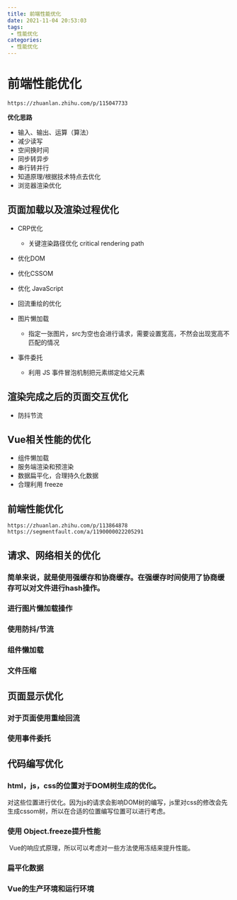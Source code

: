 ```yaml
---
title: 前端性能优化
date: 2021-11-04 20:53:03
tags:
 - 性能优化
categories:
 - 性能优化
---
```


#  前端性能优化

```
https://zhuanlan.zhihu.com/p/115047733
```

**优化思路**

* 输入、输出、运算（算法）
* 减少读写
* 空间换时间
* 同步转异步
* 串行转并行
* 知道原理/根据技术特点去优化
* 浏览器渲染优化

## 页面加载以及渲染过程优化

* CRP优化
  * 关键渲染路径优化 critical rendering path

* 优化DOM
* 优化CSSOM
* 优化 JavaScript
* 回流重绘的优化
* 图片懒加载
  * 指定一张图片，src为空也会进行请求，需要设置宽高，不然会出现宽高不匹配的情况
* 事件委托
  * 利用 JS 事件冒泡机制把元素绑定给父元素



## 渲染完成之后的页面交互优化

* 防抖节流



## Vue相关性能的优化

* 组件懒加载
* 服务端渲染和预渲染
* 数据扁平化，合理持久化数据
* 合理利用 freeze









##  前端性能优化

```
https://zhuanlan.zhihu.com/p/113864878
https://segmentfault.com/a/1190000022205291
```



## 请求、网络相关的优化

### 简单来说，就是使用强缓存和协商缓存。在强缓存时间使用了协商缓存可以对文件进行hash操作。

### 进行图片懒加载操作

### 使用防抖/节流

### 组件懒加载

### 文件压缩



## 页面显示优化

### 对于页面使用重绘回流

### 使用事件委托



## 代码编写优化

### html，js，css的位置对于DOM树生成的优化。

​		对这些位置进行优化。因为js的请求会影响DOM树的编写，js里对css的修改会先生成cssom树，所以在合适的位置编写位置可以进行考虑。

### 使用 Object.freeze提升性能

​		Vue的响应式原理，所以可以考虑对一些方法使用冻结来提升性能。

### 扁平化数据

### Vue的生产环境和运行环境











